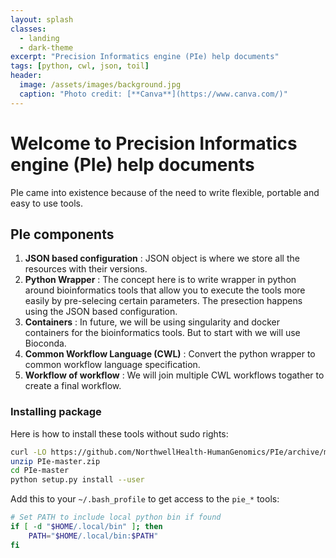 ```yaml
---
layout: splash
classes:
  - landing
  - dark-theme
excerpt: "Precision Informatics engine (PIe) help documents"
tags: [python, cwl, json, toil]
header:
  image: /assets/images/background.jpg
  caption: "Photo credit: [**Canva**](https://www.canva.com/)"
---
```

# Welcome to Precision Informatics engine (PIe) help documents

PIe came into existence because of the need to write flexible, portable and easy to use tools.

## PIe components

1. **JSON based configuration** : JSON object is where we store all the resources with their versions.
2. **Python Wrapper** : The concept here is to write wrapper in python around bioinformatics tools that allow you to execute the tools more easily by pre-selecing certain parameters. The presection happens using the JSON based configuration.
3. **Containers** : In future, we will be using singularity and docker containers for the bioinformatics tools. But to start with we will use Bioconda.
4. **Common Workflow Language (CWL)** : Convert the python wrapper to common workflow language specification.
5. **Workflow of workflow** : We will join multiple CWL workflows togather to create a final workflow.

### Installing package

Here is how to install these tools without sudo rights:

```bash
curl -LO https://github.com/NorthwellHealth-HumanGenomics/PIe/archive/master.zip
unzip PIe-master.zip
cd PIe-master
python setup.py install --user
```

Add this to your `~/.bash_profile` to get access to the `pie_*` tools:

```bash
# Set PATH to include local python bin if found
if [ -d "$HOME/.local/bin" ]; then
    PATH="$HOME/.local/bin:$PATH"
fi
```
